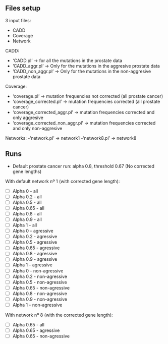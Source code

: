 ## Files setup

3 input files: 
- CADD
- Coverage
- Network

CADD: 
- ‘CADD.pl’ → for all the mutations in the prostate data
- ’CADD_aggr.pl’ → Only for the mutations in the aggresive prostate data
- ’CADD_non_aggr.pl’ → Only for the mutations in the non-aggresive prostate data

Coverage:
- ‘coverage.pl’ → mutation frequencies not corrected (all prostate cancer)
- ‘coverage_corrected.pl’ → mutation frequencies corrected (all prostate cancer)
- ‘coverage_corrected_aggr.pl’ → mutation frequencies corrected and only aggresive
- ‘coverage_corrected_non_aggr.pl’ → mutation frequencies corrected and only non-aggresive

Networks:
-’network.pl’ → network1
-’network8.pl’ → network8

## Runs
- Default prostate cancer run: alpha 0.8, threshold 0.67 (No corrected gene lengths)

With default network nº 1 (with corrected gene length):
- [ ] Alpha 0 - all
- [ ] Alpha 0.2 - all
- [ ] Alpha 0.5 - all
- [ ] Alpha 0.65 - all
- [ ] Alpha 0.8 - all
- [ ] Alpha 0.9 - all
- [ ] Alpha 1 - all
- [ ] Alpha 0 - agressive 
- [ ] Alpha 0.2 - agressive
- [ ] Alpha 0.5 - agressive
- [ ] Alpha 0.65 - agressive
- [ ] Alpha 0.8 - agressive
- [ ] Alpha 0.9 - agressive
- [ ] Alpha 1 - agressive
- [ ] Alpha 0 - non-agressive 
- [ ] Alpha 0.2 - non-agressive
- [ ] Alpha 0.5 - non-agressive
- [ ] Alpha 0.65 - non-agressive
- [ ] Alpha 0.8 - non-agressive
- [ ] Alpha 0.9 - non-agressive
- [ ] Alpha 1 - non-agressive

With network nº 8 (with the corrected gene length):
- [ ] Alpha 0.65 - all
- [ ] Alpha 0.65 - agressive 
- [ ] Alpha 0.65 - non-agressive 
